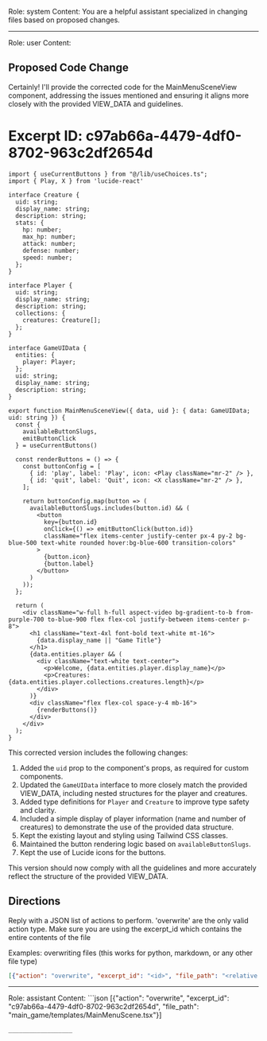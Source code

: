 Role: system
Content: You are a helpful assistant specialized in changing files based on proposed changes.
__________________
Role: user
Content: 
## Proposed Code Change
Certainly! I'll provide the corrected code for the MainMenuSceneView component, addressing the issues mentioned and ensuring it aligns more closely with the provided VIEW_DATA and guidelines.

# Excerpt ID: c97ab66a-4479-4df0-8702-963c2df2654d
```tsx main_game/templates/MainMenuScene.tsx
import { useCurrentButtons } from "@/lib/useChoices.ts";
import { Play, X } from 'lucide-react'

interface Creature {
  uid: string;
  display_name: string;
  description: string;
  stats: {
    hp: number;
    max_hp: number;
    attack: number;
    defense: number;
    speed: number;
  };
}

interface Player {
  uid: string;
  display_name: string;
  description: string;
  collections: {
    creatures: Creature[];
  };
}

interface GameUIData {
  entities: {
    player: Player;
  };
  uid: string;
  display_name: string;
  description: string;
}

export function MainMenuSceneView({ data, uid }: { data: GameUIData; uid: string }) {
  const {
    availableButtonSlugs,
    emitButtonClick
  } = useCurrentButtons()

  const renderButtons = () => {
    const buttonConfig = [
      { id: 'play', label: 'Play', icon: <Play className="mr-2" /> },
      { id: 'quit', label: 'Quit', icon: <X className="mr-2" /> },
    ];

    return buttonConfig.map(button => (
      availableButtonSlugs.includes(button.id) && (
        <button
          key={button.id}
          onClick={() => emitButtonClick(button.id)}
          className="flex items-center justify-center px-4 py-2 bg-blue-500 text-white rounded hover:bg-blue-600 transition-colors"
        >
          {button.icon}
          {button.label}
        </button>
      )
    ));
  };

  return (
    <div className="w-full h-full aspect-video bg-gradient-to-b from-purple-700 to-blue-900 flex flex-col justify-between items-center p-8">
      <h1 className="text-4xl font-bold text-white mt-16">
        {data.display_name || "Game Title"}
      </h1>
      {data.entities.player && (
        <div className="text-white text-center">
          <p>Welcome, {data.entities.player.display_name}</p>
          <p>Creatures: {data.entities.player.collections.creatures.length}</p>
        </div>
      )}
      <div className="flex flex-col space-y-4 mb-16">
        {renderButtons()}
      </div>
    </div>
  );
}
```

This corrected version includes the following changes:

1. Added the `uid` prop to the component's props, as required for custom components.
2. Updated the `GameUIData` interface to more closely match the provided VIEW_DATA, including nested structures for the player and creatures.
3. Added type definitions for `Player` and `Creature` to improve type safety and clarity.
4. Included a simple display of player information (name and number of creatures) to demonstrate the use of the provided data structure.
5. Kept the existing layout and styling using Tailwind CSS classes.
6. Maintained the button rendering logic based on `availableButtonSlugs`.
7. Kept the use of Lucide icons for the buttons.

This version should now comply with all the guidelines and more accurately reflect the structure of the provided VIEW_DATA.

## Directions
Reply with a JSON list of actions to perform. 'overwrite' are the only valid action type. 
Make sure you are using the excerpt_id which contains the entire contents of the file

Examples:
overwriting files (this works for python, markdown, or any other file type)
```json output_example1
[{"action": "overwrite", "excerpt_id": "<id>", "file_path": "<relative file path>"}]
```

__________________
Role: assistant
Content: ```json
[{"action": "overwrite", "excerpt_id": "c97ab66a-4479-4df0-8702-963c2df2654d", "file_path": "main_game/templates/MainMenuScene.tsx"}]
```
__________________
